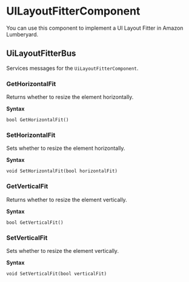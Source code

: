 # UILayoutFitterComponent<a name="lua-scripting-ces-api-ui-uilayoutfittercomponent"></a>

You can use this component to implement a UI Layout Fitter in Amazon Lumberyard\.

## UiLayoutFitterBus<a name="lua-scripting-ces-api-ui-uilayoutfittercomponent-uilayoutfitterbus"></a>

Services messages for the `UiLayoutFitterComponent`\.

### GetHorizontalFit<a name="lua-scripting-ces-api-ui-uilayoutfittercomponent-uilayoutfitterbus-gethorizontalfit"></a>

Returns whether to resize the element horizontally\.

**Syntax**

```
bool GetHorizontalFit()
```

### SetHorizontalFit<a name="lua-scripting-ces-api-ui-uilayoutfittercomponent-uilayoutfitterbus-sethorizontalfit"></a>

Sets whether to resize the element horizontally\.

**Syntax**

```
void SetHorizontalFit(bool horizontalFit)
```

### GetVerticalFit<a name="lua-scripting-ces-api-ui-uilayoutfittercomponent-uilayoutfitterbus-getverticalfit"></a>

Returns whether to resize the element vertically\.

**Syntax**

```
bool GetVerticalFit()
```

### SetVerticalFit<a name="lua-scripting-ces-api-ui-uilayoutfittercomponent-uilayoutfitterbus-setverticalfit"></a>

Sets whether to resize the element vertically\.

**Syntax**

```
void SetVerticalFit(bool verticalFit)
```